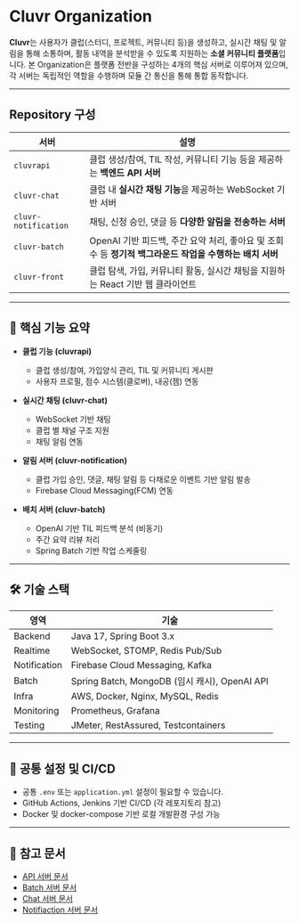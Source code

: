 # Cluvr Organization

**Cluvr**는 사용자가 클럽(스터디, 프로젝트, 커뮤니티 등)을 생성하고, 실시간 채팅 및 알림을 통해 소통하며, 활동 내역을 분석받을 수 있도록 지원하는 **소셜 커뮤니티 플랫폼**입니다.
본 Organization은 플랫폼 전반을 구성하는 4개의 핵심 서버로 이루어져 있으며, 각 서버는 독립적인 역할을 수행하며 모듈 간 통신을 통해 통합 동작합니다.

---

## Repository 구성

| 서버                  | 설명                                                     |
| -------------------- | ------------------------------------------------------ |
| `cluvrapi`           | 클럽 생성/참여, TIL 작성, 커뮤니티 기능 등을 제공하는 **백엔드 API 서버**       |
| `cluvr-chat`         | 클럽 내 **실시간 채팅 기능**을 제공하는 WebSocket 기반 서버               |
| `cluvr-notification` | 채팅, 신청 승인, 댓글 등 **다양한 알림을 전송하는 서버**    |
| `cluvr-batch`        | OpenAI 기반 피드백, 주간 요약 처리, 좋아요 및 조회수 등 **정기적 백그라운드 작업을 수행하는 배치 서버** |
| `cluvr-front`        | 클럽 탐색, 가입, 커뮤니티 활동, 실시간 채팅을 지원하는 React 기반 웹 클라이언트 |

---

## 🧠 핵심 기능 요약

* **클럽 기능 (cluvrapi)**

  * 클럽 생성/참여, 가입양식 관리, TIL 및 커뮤니티 게시판
  * 사용자 프로필, 점수 시스템(클로버), 내공(젬) 연동

* **실시간 채팅 (cluvr-chat)**

  * WebSocket 기반 채팅
  * 클럽 별 채널 구조 지원
  * 채팅 알림 연동

* **알림 서버 (cluvr-notification)**

  * 클럽 가입 승인, 댓글, 채팅 알림 등 다채로운 이벤트 기반 알림 발송
  * Firebase Cloud Messaging(FCM) 연동

* **배치 서버 (cluvr-batch)**

  * OpenAI 기반 TIL 피드백 분석 (비동기)
  * 주간 요약 리뷰 처리
  * Spring Batch 기반 작업 스케줄링

---

## 🛠️ 기술 스택

| 영역           | 기술                                        |
| ------------ | ----------------------------------------- |
| Backend      | Java 17, Spring Boot 3.x                  |
| Realtime     | WebSocket, STOMP, Redis Pub/Sub           |
| Notification | Firebase Cloud Messaging, Kafka           |
| Batch        | Spring Batch, MongoDB (임시 캐시), OpenAI API |
| Infra        | AWS, Docker, Nginx, MySQL, Redis          |
| Monitoring   | Prometheus, Grafana                       |
| Testing      | JMeter, RestAssured, Testcontainers       |

---

## 📂 공통 설정 및 CI/CD

* 공통 `.env` 또는 `application.yml` 설정이 필요할 수 있습니다.
* GitHub Actions, Jenkins 기반 CI/CD (각 레포지토리 참고)
* Docker 및 docker-compose 기반 로컬 개발환경 구성 가능

---

## 🔖 참고 문서

* [API 서버 문서](https://github.com/QuestMarkTeam/cluvr-api/wiki)
* [Batch 서버 문서](https://github.com/QuestMarkTeam/cluvr-batch)
* [Chat 서버 문서](https://github.com/QuestMarkTeam/cluvr-chat/wiki)
* [Notifiaction 서버 문서](https://github.com/QuestMarkTeam/cluvr-notification/wiki/notification-wikiiii)


